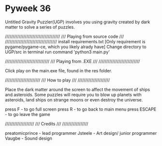 # Pyweek 36
Untitled Gravity Puzzler(UGP) involves you using gravity created by 
dark matter to solve a series of puzzles.

////////////////////////////////////
///   Playing from source code  ///
//////////////////////////////////
install requirements.txt [Only requirement is pygame/pygame-ce, which you likely alrady have]
Change directory to UGP/src in terminal
run command 'python3 main.py'

/////////////////////////////
///   Playing from .EXE  ///
///////////////////////////

Click play on the main.exe file, found in the res folder.

///////////////////////
///   How to play  ///
/////////////////////

Place the dark matter around the screen to affect the movement of ships and asteroids.
Some puzzles will require you to blow up planets with asteroids, land ships on strange moons or
even destroy the universe.

press F - to go full screen
press R - to go back to main menu
press ESCAPE - to go leave the game

///////////////////
///   Credits  ///
/////////////////

preatomicprince - lead programmer 
Jsteele - Art design/ junior programmer
Vaugbe - Sound design
